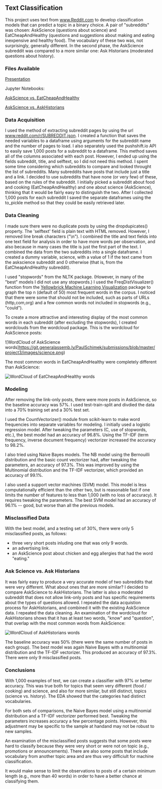 ## Text Classification

This project uses text from www.Reddit.com to develop classification models that can predict a topic in a binary choice. A pair of "subreddits" was chosen: AskScience (questions about science) and EatCheapAndHealthy (questions and suggestions about making and eating inexpensive and healthy food). The vocabulary of these two was, not surprisingly, generally different. In the second phase, the AskScience subreddit was compared to a more similar one: Ask Historians (moderated questions about history).

### Files Available
[Presentation](https://docs.google.com/presentation/d/1-KijFcVglbwLC9koAC-dR9h6iyXQCPLeQt7bTAqaxGY/edit#slide=id.g561541372a_0_55)


Jupyter Notebooks:

[AskScience vs. EatCheapAndHealthy](./Project%203%20-%20Reddit%20-%20EatCheap%20vs.%20AskScience.ipynb)

[AskScience vs. AskHistorians](./Project%203%20-%20Ask%20Historians%20vs%20Ask%20Science.ipynb)


### Data Acquisition
I used the method of extracting subreddit pages by using the url www.reddit.com/r/SUBREDDIT.json. I created a function that saves the needed variables to a dataframe using arguments for the subreddit name and the number of pages to load. I also separately used the pushshift.io API to easily save 1,000 posts for a subreddit to a dataframe. This method saves all of the columns associated with each post. However, I ended up using the fields subreddit, title, and selftext, so I did not need this method. 
I spent some time considering which subreddits to compare and looked throught the list of subreddits. Many subreddits have posts that include just a title and a link. I decided to use subreddits that have none (or very few) of these, based on the rules of the subreddit. I initially picked a subreddit about food and cooking (EatCheapAndHealthy) and one about science (AskScience), thinking that it would be fairly easy to distinguish the two. After I collected 1,000 posts for each subreddit I saved the separate dataframes using the to_pickle method so that they could be easily retrieved later.

### Data Cleaning
I made sure there were no duplicate posts by using the dropdupicates() property. The 'selftext' field is plain text with HTML removed. However, I removed line break characters ("\n"). I combined the title and text fields into one text field for analysis in order to have more words per observation, and also because in many cases the title is just the first part of the text. I combined the data from the two subreddits into a single dataframe. I created a dummy variable, science, with a value of 1 if the text came from the askscience subreddit and 0 otherwise (that is, from the EatCheapAndHealthy subreddit).

I used "stopwords" from the NLTK package. (However, in many of the "best" models I did not use any stopwords.) I used the FreqDistVisualizer() function from the [Yellowbrick Machine Learning Visualization](https://www.scikit-yb.org/en/latest/) package to graph the top n (default of 50) most frequent words in the corpus. I noticed that there were some that should not be included, such as  parts of URLs (http,com,org) and a few common words not included in stopwords (e.g., "could").

To create a more attractive and interesting display of the most common words in each subreddit (after excluding the stopwords), I created wordclouds from the wordcloud package. This is the wordcloud for AskScience posts:


![WordCloud of AskScience words]https://git.generalassemb.ly/PaulSchimek/submissions/blob/master/project3/images/science.png)


The most common words in EatCheapAndHealthy were completely different than AskScience:

![WordCloud of EatCheapAndHealthy words](https://git.generalassemb.ly/PaulSchimek/submissions/blob/master/project3/images/eatcheap.png)

### Modeling
After removing the link-only posts, there were more posts in AskScience, so the baseline accuracy was 57%. I used test-train-split and divdied the data into a 70% training set and a 30% test set.

I used the CountVectorizer() module from scikit-learn to make word frequencies into separate variables for modeling. I initially used a logistic regression model. After tweaking the parameters (C, use of stopwords, etc.), the best model had an accuracy of 96.8%. Using the TF-IDF (term frequency, inverse document frequency) vectorizer increased the accuracy to 98.2%.

I also tried using Naive Bayes models. The NB model using the Bernouilli distribution and the basic count vectorizer had, after tweaking the parameters, an accuracy of 97.3%. This was improved by using the Multinomial distribution and the TF-IDF vectorizer, which provided an accuracy of 99.1%. 

I also used a support vector machines (SVM) model. This model is less computationally efficient than the other two, but is reasonable fast if one limits the number of features to less than 1,000 (with no loss of accuracy). It requires tweaking the parameters. The best SVM model had an accuracy of 96.1% -- good, but worse than all the previous models.

### Misclassified Data
With the best model, and a testing set of 30%, there were only 5 misclassified posts, as follows:

  - three very short posts inluding one that was only 9 words.
  - an advertising link.
  - an AskScience post about chicken and egg allergies that had the word "eating."
  

### Ask Science vs. Ask Historians

It was fairly easy to produce a very accurate model of two subreddits that were very different. What about ones that are more similar? I decided to compare AskScience to AskHistorians. The latter is also a moderated subreddit that does not allow link-only posts and has specific requirements about the types of questions allowed. I repeated the data acquistion process for AskHistorians, and combined it with the existing AskScience data. I repeated the data cleaning. An examination of the wordcloud for AskHistorians shows that it has at least two words, "know" and "question", that overlap with the most common words from AskScience:

![WordCloud of AskHistorians words](https://git.generalassemb.ly/PaulSchimek/submissions/blob/master/project3/images/history.png)


The baseline accuracy was 50% (there were the same number of posts in each group). The best model was again Naive Bayes with a multinomial distribution and the TF-IDF vectorizer. This produced an accuracy of 97.3%. There were only 9 misclassified posts. 

### Conclusions
With 1,000 examples of text, we can create a classifier with 97% or better accuracy. This was true both for topics that seem very different (food / cooking) and science, and also for more similar, but still distinct, topics (science vs. history). The EDA showed that the categories had distinct vocabularies. 

For both sets of comparisons, the Naive Bayes model using a multinomial distribution and a TF-IDF vectorizer performed best. Tweaking the parameters increases accuracy a few percentage points. However, this adjustment may be specific to the sample at handand may not be robust to new samples.

An examination of the misclassified posts suggests that some posts were hard to classify because they were very short or were not on topic (e.g., promotions or announcements). There are also some posts that include vocabulary from another topic area and are thus very difficiult for machine classification.

It would make sense to limit the observations to posts of a certain minimum length (e.g., more than 40 words) in order to have a better chance at classifying them.
